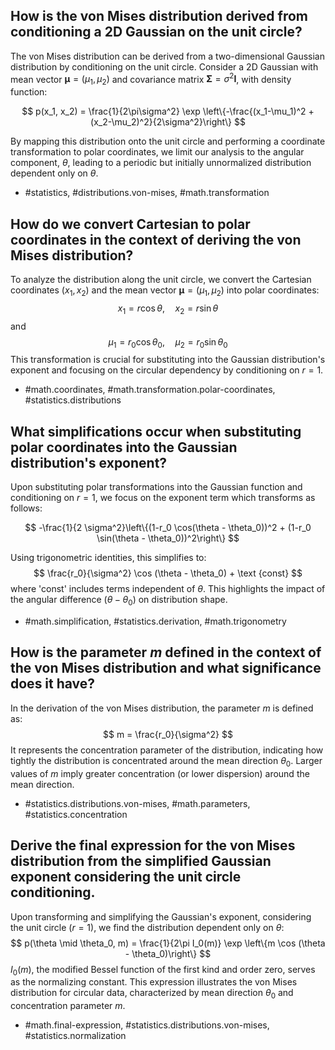 ## How is the von Mises distribution derived from conditioning a 2D Gaussian on the unit circle?

The von Mises distribution can be derived from a two-dimensional Gaussian distribution by conditioning on the unit circle. Consider a 2D Gaussian with mean vector $\boldsymbol{\mu} = (\mu_1, \mu_2)$ and covariance matrix $\boldsymbol{\Sigma} = \sigma^2 \mathbf{I}$, with density function:

$$
p(x_1, x_2) = \frac{1}{2\pi\sigma^2} \exp \left\{-\frac{(x_1-\mu_1)^2 + (x_2-\mu_2)^2}{2\sigma^2}\right\}
$$

By mapping this distribution onto the unit circle and performing a coordinate transformation to polar coordinates, we limit our analysis to the angular component, $\theta$, leading to a periodic but initially unnormalized distribution dependent only on $\theta$.

- #statistics, #distributions.von-mises, #math.transformation

## How do we convert Cartesian to polar coordinates in the context of deriving the von Mises distribution?

To analyze the distribution along the unit circle, we convert the Cartesian coordinates $(x_1, x_2)$ and the mean vector $\boldsymbol{\mu} = (\mu_1, \mu_2)$ into polar coordinates:
$$
x_1 = r \cos \theta, \quad x_2 = r \sin \theta
$$
and
$$
\mu_1 = r_0 \cos \theta_0, \quad \mu_2 = r_0 \sin \theta_0
$$
This transformation is crucial for substituting into the Gaussian distribution's exponent and focusing on the circular dependency by conditioning on $r = 1$.

- #math.coordinates, #math.transformation.polar-coordinates, #statistics.distributions

## What simplifications occur when substituting polar coordinates into the Gaussian distribution's exponent?

Upon substituting polar transformations into the Gaussian function and conditioning on $r=1$, we focus on the exponent term which transforms as follows:

$$
-\frac{1}{2 \sigma^2}\left\{(1-r_0 \cos(\theta - \theta_0))^2 + (1-r_0 \sin(\theta - \theta_0))^2\right\}
$$

Using trigonometric identities, this simplifies to:
$$
\frac{r_0}{\sigma^2} \cos (\theta - \theta_0) + \text {const}
$$
where 'const' includes terms independent of $\theta$. This highlights the impact of the angular difference $(\theta - \theta_0)$ on distribution shape.

- #math.simplification, #statistics.derivation, #math.trigonometry

## How is the parameter $m$ defined in the context of the von Mises distribution and what significance does it have?

In the derivation of the von Mises distribution, the parameter $m$ is defined as:
$$
m = \frac{r_0}{\sigma^2}
$$
It represents the concentration parameter of the distribution, indicating how tightly the distribution is concentrated around the mean direction $\theta_0$. Larger values of $m$ imply greater concentration (or lower dispersion) around the mean direction.

- #statistics.distributions.von-mises, #math.parameters, #statistics.concentration

## Derive the final expression for the von Mises distribution from the simplified Gaussian exponent considering the unit circle conditioning.

Upon transforming and simplifying the Gaussian's exponent, considering the unit circle ($r=1$), we find the distribution dependent only on $\theta$:
$$
p(\theta \mid \theta_0, m) = \frac{1}{2\pi I_0(m)} \exp \left\{m \cos (\theta - \theta_0)\right\}
$$
$I_0(m)$, the modified Bessel function of the first kind and order zero, serves as the normalizing constant. This expression illustrates the von Mises distribution for circular data, characterized by mean direction $\theta_0$ and concentration parameter $m$.

- #math.final-expression, #statistics.distributions.von-mises, #statistics.normalization